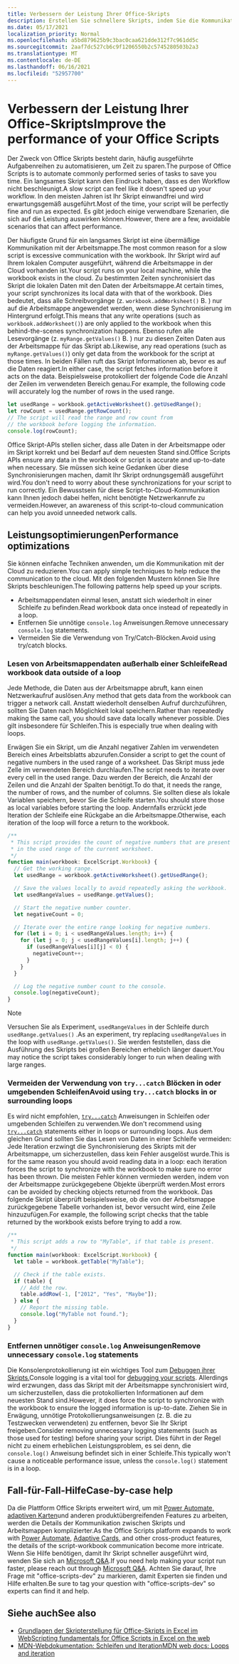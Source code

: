 ```yaml
---
title: Verbessern der Leistung Ihrer Office-Skripts
description: Erstellen Sie schnellere Skripts, indem Sie die Kommunikation zwischen der Excel Arbeitsmappe und Ihrem Skript verstehen.
ms.date: 05/17/2021
localization_priority: Normal
ms.openlocfilehash: a5bd879625b9c3bac0caa621dde312f7c961dd5c
ms.sourcegitcommit: 2aaf7dc527cb6c9f1206550b2c5745280503b2a3
ms.translationtype: MT
ms.contentlocale: de-DE
ms.lasthandoff: 06/16/2021
ms.locfileid: "52957700"
---
```

# <a name="improve-the-performance-of-your-office-scripts"></a><span data-ttu-id="20117-103">Verbessern der Leistung Ihrer Office-Skripts</span><span class="sxs-lookup"><span data-stu-id="20117-103">Improve the performance of your Office Scripts</span></span>

<span data-ttu-id="20117-104">Der Zweck von Office Skripts besteht darin, häufig ausgeführte Aufgabenreihen zu automatisieren, um Zeit zu sparen.</span><span class="sxs-lookup"><span data-stu-id="20117-104">The purpose of Office Scripts is to automate commonly performed series of tasks to save you time.</span></span> <span data-ttu-id="20117-105">Ein langsames Skript kann den Eindruck haben, dass es den Workflow nicht beschleunigt.</span><span class="sxs-lookup"><span data-stu-id="20117-105">A slow script can feel like it doesn't speed up your workflow.</span></span> <span data-ttu-id="20117-106">In den meisten Jahren ist Ihr Skript einwandfrei und wird erwartungsgemäß ausgeführt.</span><span class="sxs-lookup"><span data-stu-id="20117-106">Most of the time, your script will be perfectly fine and run as expected.</span></span> <span data-ttu-id="20117-107">Es gibt jedoch einige verwendbare Szenarien, die sich auf die Leistung auswirken können.</span><span class="sxs-lookup"><span data-stu-id="20117-107">However, there are a few, avoidable scenarios that can affect performance.</span></span>

<span data-ttu-id="20117-108">Der häufigste Grund für ein langsames Skript ist eine übermäßige Kommunikation mit der Arbeitsmappe.</span><span class="sxs-lookup"><span data-stu-id="20117-108">The most common reason for a slow script is excessive communication with the workbook.</span></span> <span data-ttu-id="20117-109">Ihr Skript wird auf Ihrem lokalen Computer ausgeführt, während die Arbeitsmappe in der Cloud vorhanden ist.</span><span class="sxs-lookup"><span data-stu-id="20117-109">Your script runs on your local machine, while the workbook exists in the cloud.</span></span> <span data-ttu-id="20117-110">Zu bestimmten Zeiten synchronisiert das Skript die lokalen Daten mit den Daten der Arbeitsmappe.</span><span class="sxs-lookup"><span data-stu-id="20117-110">At certain times, your script synchronizes its local data with that of the workbook.</span></span> <span data-ttu-id="20117-111">Dies bedeutet, dass alle Schreibvorgänge (z. `workbook.addWorksheet()` B. ) nur auf die Arbeitsmappe angewendet werden, wenn diese Synchronisierung im Hintergrund erfolgt.</span><span class="sxs-lookup"><span data-stu-id="20117-111">This means that any write operations (such as `workbook.addWorksheet()`) are only applied to the workbook when this behind-the-scenes synchronization happens.</span></span> <span data-ttu-id="20117-112">Ebenso rufen alle Lesevorgänge (z. `myRange.getValues()` B. ) nur zu diesen Zeiten Daten aus der Arbeitsmappe für das Skript ab.</span><span class="sxs-lookup"><span data-stu-id="20117-112">Likewise, any read operations (such as `myRange.getValues()`) only get data from the workbook for the script at those times.</span></span> <span data-ttu-id="20117-113">In beiden Fällen ruft das Skript Informationen ab, bevor es auf die Daten reagiert.</span><span class="sxs-lookup"><span data-stu-id="20117-113">In either case, the script fetches information before it acts on the data.</span></span> <span data-ttu-id="20117-114">Beispielsweise protokolliert der folgende Code die Anzahl der Zeilen im verwendeten Bereich genau.</span><span class="sxs-lookup"><span data-stu-id="20117-114">For example, the following code will accurately log the number of rows in the used range.</span></span>

```TypeScript
let usedRange = workbook.getActiveWorksheet().getUsedRange();
let rowCount = usedRange.getRowCount();
// The script will read the range and row count from
// the workbook before logging the information.
console.log(rowCount);
```

<span data-ttu-id="20117-115">Office Skript-APIs stellen sicher, dass alle Daten in der Arbeitsmappe oder im Skript korrekt und bei Bedarf auf dem neuesten Stand sind.</span><span class="sxs-lookup"><span data-stu-id="20117-115">Office Scripts APIs ensure any data in the workbook or script is accurate and up-to-date when necessary.</span></span> <span data-ttu-id="20117-116">Sie müssen sich keine Gedanken über diese Synchronisierungen machen, damit Ihr Skript ordnungsgemäß ausgeführt wird.</span><span class="sxs-lookup"><span data-stu-id="20117-116">You don't need to worry about these synchronizations for your script to run correctly.</span></span> <span data-ttu-id="20117-117">Ein Bewusstsein für diese Script-to-Cloud-Kommunikation kann Ihnen jedoch dabei helfen, nicht benötigte Netzwerkanrufe zu vermeiden.</span><span class="sxs-lookup"><span data-stu-id="20117-117">However, an awareness of this script-to-cloud communication can help you avoid unneeded network calls.</span></span>

## <a name="performance-optimizations"></a><span data-ttu-id="20117-118">Leistungsoptimierungen</span><span class="sxs-lookup"><span data-stu-id="20117-118">Performance optimizations</span></span>

<span data-ttu-id="20117-119">Sie können einfache Techniken anwenden, um die Kommunikation mit der Cloud zu reduzieren.</span><span class="sxs-lookup"><span data-stu-id="20117-119">You can apply simple techniques to help reduce the communication to the cloud.</span></span> <span data-ttu-id="20117-120">Mit den folgenden Mustern können Sie Ihre Skripts beschleunigen.</span><span class="sxs-lookup"><span data-stu-id="20117-120">The following patterns help speed up your scripts.</span></span>

- <span data-ttu-id="20117-121">Arbeitsmappendaten einmal lesen, anstatt sich wiederholt in einer Schleife zu befinden.</span><span class="sxs-lookup"><span data-stu-id="20117-121">Read workbook data once instead of repeatedly in a loop.</span></span>
- <span data-ttu-id="20117-122">Entfernen Sie unnötige `console.log` Anweisungen.</span><span class="sxs-lookup"><span data-stu-id="20117-122">Remove unnecessary `console.log` statements.</span></span>
- <span data-ttu-id="20117-123">Vermeiden Sie die Verwendung von Try/Catch-Blöcken.</span><span class="sxs-lookup"><span data-stu-id="20117-123">Avoid using try/catch blocks.</span></span>

### <a name="read-workbook-data-outside-of-a-loop"></a><span data-ttu-id="20117-124">Lesen von Arbeitsmappendaten außerhalb einer Schleife</span><span class="sxs-lookup"><span data-stu-id="20117-124">Read workbook data outside of a loop</span></span>

<span data-ttu-id="20117-125">Jede Methode, die Daten aus der Arbeitsmappe abruft, kann einen Netzwerkaufruf auslösen.</span><span class="sxs-lookup"><span data-stu-id="20117-125">Any method that gets data from the workbook can trigger a network call.</span></span> <span data-ttu-id="20117-126">Anstatt wiederholt denselben Aufruf durchzuführen, sollten Sie Daten nach Möglichkeit lokal speichern.</span><span class="sxs-lookup"><span data-stu-id="20117-126">Rather than repeatedly making the same call, you should save data locally whenever possible.</span></span> <span data-ttu-id="20117-127">Dies gilt insbesondere für Schleifen.</span><span class="sxs-lookup"><span data-stu-id="20117-127">This is especially true when dealing with loops.</span></span>

<span data-ttu-id="20117-128">Erwägen Sie ein Skript, um die Anzahl negativer Zahlen im verwendeten Bereich eines Arbeitsblatts abzurufen.</span><span class="sxs-lookup"><span data-stu-id="20117-128">Consider a script to get the count of negative numbers in the used range of a worksheet.</span></span> <span data-ttu-id="20117-129">Das Skript muss jede Zelle im verwendeten Bereich durchlaufen.</span><span class="sxs-lookup"><span data-stu-id="20117-129">The script needs to iterate over every cell in the used range.</span></span> <span data-ttu-id="20117-130">Dazu werden der Bereich, die Anzahl der Zeilen und die Anzahl der Spalten benötigt.</span><span class="sxs-lookup"><span data-stu-id="20117-130">To do that, it needs the range, the number of rows, and the number of columns.</span></span> <span data-ttu-id="20117-131">Sie sollten diese als lokale Variablen speichern, bevor Sie die Schleife starten.</span><span class="sxs-lookup"><span data-stu-id="20117-131">You should store those as local variables before starting the loop.</span></span> <span data-ttu-id="20117-132">Andernfalls erzrückt jede Iteration der Schleife eine Rückgabe an die Arbeitsmappe.</span><span class="sxs-lookup"><span data-stu-id="20117-132">Otherwise, each iteration of the loop will force a return to the workbook.</span></span>

```TypeScript
/**
 * This script provides the count of negative numbers that are present
 * in the used range of the current worksheet.
 */
function main(workbook: ExcelScript.Workbook) {
  // Get the working range.
  let usedRange = workbook.getActiveWorksheet().getUsedRange();

  // Save the values locally to avoid repeatedly asking the workbook.
  let usedRangeValues = usedRange.getValues();

  // Start the negative number counter.
  let negativeCount = 0;

  // Iterate over the entire range looking for negative numbers.
  for (let i = 0; i < usedRangeValues.length; i++) {
    for (let j = 0; j < usedRangeValues[i].length; j++) {
      if (usedRangeValues[i][j] < 0) {
        negativeCount++;
      }
    }
  }

  // Log the negative number count to the console.
  console.log(negativeCount);
}
```

> [!NOTE]
> <span data-ttu-id="20117-133">Versuchen Sie als Experiment, `usedRangeValues` in der Schleife durch `usedRange.getValues()` .</span><span class="sxs-lookup"><span data-stu-id="20117-133">As an experiment, try replacing `usedRangeValues` in the loop with `usedRange.getValues()`.</span></span> <span data-ttu-id="20117-134">Sie werden feststellen, dass die Ausführung des Skripts bei großen Bereichen erheblich länger dauert.</span><span class="sxs-lookup"><span data-stu-id="20117-134">You may notice the script takes considerably longer to run when dealing with large ranges.</span></span>

### <a name="avoid-using-trycatch-blocks-in-or-surrounding-loops"></a><span data-ttu-id="20117-135">Vermeiden der Verwendung von `try...catch` Blöcken in oder umgebenden Schleifen</span><span class="sxs-lookup"><span data-stu-id="20117-135">Avoid using `try...catch` blocks in or surrounding loops</span></span>

<span data-ttu-id="20117-136">Es wird nicht empfohlen, [`try...catch`](https://developer.mozilla.org/docs/Web/JavaScript/Reference/Statements/try...catch) Anweisungen in Schleifen oder umgebenden Schleifen zu verwenden.</span><span class="sxs-lookup"><span data-stu-id="20117-136">We don't recommend using [`try...catch`](https://developer.mozilla.org/docs/Web/JavaScript/Reference/Statements/try...catch) statements either in loops or surrounding loops.</span></span> <span data-ttu-id="20117-137">Aus dem gleichen Grund sollten Sie das Lesen von Daten in einer Schleife vermeiden: Jede Iteration erzwingt die Synchronisierung des Skripts mit der Arbeitsmappe, um sicherzustellen, dass kein Fehler ausgelöst wurde.</span><span class="sxs-lookup"><span data-stu-id="20117-137">This is for the same reason you should avoid reading data in a loop: each iteration forces the script to synchronize with the workbook to make sure no error has been thrown.</span></span> <span data-ttu-id="20117-138">Die meisten Fehler können vermieden werden, indem von der Arbeitsmappe zurückgegebene Objekte überprüft werden.</span><span class="sxs-lookup"><span data-stu-id="20117-138">Most errors can be avoided by checking objects returned from the workbook.</span></span> <span data-ttu-id="20117-139">Das folgende Skript überprüft beispielsweise, ob die von der Arbeitsmappe zurückgegebene Tabelle vorhanden ist, bevor versucht wird, eine Zeile hinzuzufügen.</span><span class="sxs-lookup"><span data-stu-id="20117-139">For example, the following script checks that the table returned by the workbook exists before trying to add a row.</span></span>

```TypeScript
/**
 * This script adds a row to "MyTable", if that table is present.
 */
function main(workbook: ExcelScript.Workbook) {
  let table = workbook.getTable("MyTable");

  // Check if the table exists.
  if (table) {
    // Add the row.
    table.addRow(-1, ["2012", "Yes", "Maybe"]);
  } else {
    // Report the missing table.
    console.log("MyTable not found.");
  }
}
```

### <a name="remove-unnecessary-consolelog-statements"></a><span data-ttu-id="20117-140">Entfernen unnötiger `console.log` Anweisungen</span><span class="sxs-lookup"><span data-stu-id="20117-140">Remove unnecessary `console.log` statements</span></span>

<span data-ttu-id="20117-141">Die Konsolenprotokollierung ist ein wichtiges Tool zum [Debuggen ihrer Skripts.](../testing/troubleshooting.md)</span><span class="sxs-lookup"><span data-stu-id="20117-141">Console logging is a vital tool for [debugging your scripts](../testing/troubleshooting.md).</span></span> <span data-ttu-id="20117-142">Allerdings wird erzwungen, dass das Skript mit der Arbeitsmappe synchronisiert wird, um sicherzustellen, dass die protokollierten Informationen auf dem neuesten Stand sind.</span><span class="sxs-lookup"><span data-stu-id="20117-142">However, it does force the script to synchronize with the workbook to ensure the logged information is up-to-date.</span></span> <span data-ttu-id="20117-143">Ziehen Sie in Erwägung, unnötige Protokollierungsanweisungen (z. B. die zu Testzwecken verwendeten) zu entfernen, bevor Sie Ihr Skript freigeben.</span><span class="sxs-lookup"><span data-stu-id="20117-143">Consider removing unnecessary logging statements (such as those used for testing) before sharing your script.</span></span> <span data-ttu-id="20117-144">Dies führt in der Regel nicht zu einem erheblichen Leistungsproblem, es sei denn, die `console.log()` Anweisung befindet sich in einer Schleife.</span><span class="sxs-lookup"><span data-stu-id="20117-144">This typically won't cause a noticeable performance issue, unless the `console.log()` statement is in a loop.</span></span>

## <a name="case-by-case-help"></a><span data-ttu-id="20117-145">Fall-für-Fall-Hilfe</span><span class="sxs-lookup"><span data-stu-id="20117-145">Case-by-case help</span></span>

<span data-ttu-id="20117-146">Da die Plattform Office Skripts erweitert wird, um mit [Power Automate,](https://flow.microsoft.com/) [adaptiven Karten](/adaptive-cards)und anderen produktübergreifenden Features zu arbeiten, werden die Details der Kommunikation zwischen Skripts und Arbeitsmappen komplizierter.</span><span class="sxs-lookup"><span data-stu-id="20117-146">As the Office Scripts platform expands to work with [Power Automate](https://flow.microsoft.com/), [Adaptive Cards](/adaptive-cards), and other cross-product features, the details of the script-workbook communication become more intricate.</span></span> <span data-ttu-id="20117-147">Wenn Sie Hilfe benötigen, damit Ihr Skript schneller ausgeführt wird, wenden Sie sich an [Microsoft Q&A](/answers/topics/office-scripts-excel-dev.html).</span><span class="sxs-lookup"><span data-stu-id="20117-147">If you need help making your script run faster, please reach out through [Microsoft Q&A](/answers/topics/office-scripts-excel-dev.html).</span></span> <span data-ttu-id="20117-148">Achten Sie darauf, Ihre Frage mit "office-scripts-dev" zu markieren, damit Experten sie finden und Hilfe erhalten.</span><span class="sxs-lookup"><span data-stu-id="20117-148">Be sure to tag your question with "office-scripts-dev" so experts can find it and help.</span></span>

## <a name="see-also"></a><span data-ttu-id="20117-149">Siehe auch</span><span class="sxs-lookup"><span data-stu-id="20117-149">See also</span></span>

- [<span data-ttu-id="20117-150">Grundlagen der Skripterstellung für Office-Skripts in Excel im Web</span><span class="sxs-lookup"><span data-stu-id="20117-150">Scripting fundamentals for Office Scripts in Excel on the web</span></span>](scripting-fundamentals.md)
- [<span data-ttu-id="20117-151">MDN-Webdokumentation: Schleifen und Iteration</span><span class="sxs-lookup"><span data-stu-id="20117-151">MDN web docs: Loops and iteration</span></span>](https://developer.mozilla.org/docs/Web/JavaScript/Guide/Loops_and_iteration)
